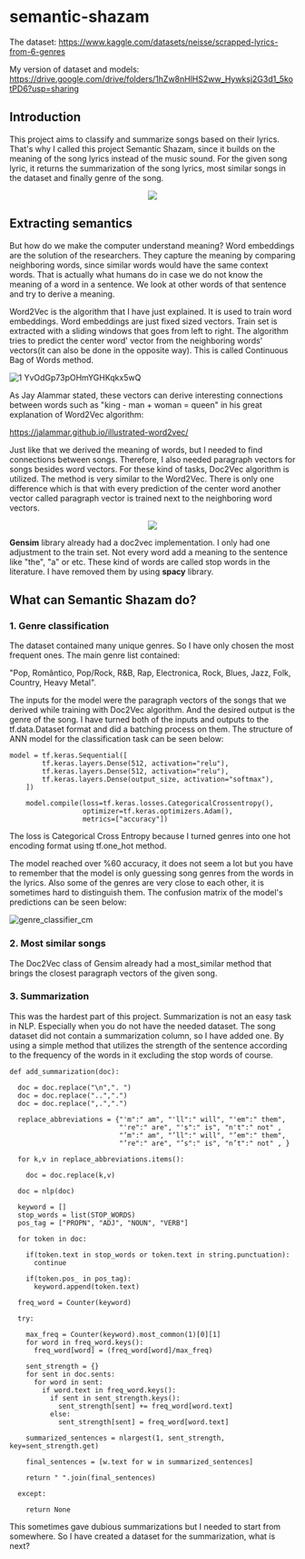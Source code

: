 # semantic-shazam

The dataset:
https://www.kaggle.com/datasets/neisse/scrapped-lyrics-from-6-genres

My version of dataset and models:
https://drive.google.com/drive/folders/1hZw8nHlHS2ww_Hywksj2G3d1_5kotPD6?usp=sharing

## Introduction

This project aims to classify and summarize songs based on their lyrics. That's why I called this project Semantic Shazam, since it builds on the meaning of the song lyrics instead of the music sound. For the given song lyric, it returns the summarization of the song lyrics, most similar songs in the dataset and finally genre of the song.

<p align="center">
  <img src="https://user-images.githubusercontent.com/77073029/203484003-82b8d37f-f140-4f63-ac78-d356b9d63549.jpg" />
</p>

## Extracting semantics

But how do we make the computer understand meaning? Word embeddings are the solution of the researchers. They capture the meaning by comparing neighboring words, since similar words would have the same context words. That is actually what humans do in case we do not know the meaning of a word in a sentence. We look at other words of that sentence and try to derive a meaning. 

Word2Vec is the algorithm that I have just explained. It is used to train word embeddings. Word embeddings are just fixed sized vectors. Train set is extracted with a sliding windows that goes from left to right. The algorithm tries to predict the center word' vector from the neighboring words' vectors(it can also be done in the opposite way). This is called Continuous Bag of Words method. 


![1 YvOdGp73pOHmYGHKqkx5wQ](https://user-images.githubusercontent.com/77073029/203485283-e6624ad6-8f00-45e0-9a5d-3506bc54be6d.png)


As Jay Alammar stated, these vectors can derive interesting connections between words such as "king - man + woman = queen" in his great explanation of Word2Vec algorithm:

https://jalammar.github.io/illustrated-word2vec/

Just like that we derived the meaning of words, but I needed to find connections between songs. Therefore, I also needed paragraph vectors for songs besides word vectors. For these kind of tasks, Doc2Vec algorithm is utilized. The method is very similar to the Word2Vec. There is only one difference which is that with every prediction of the center word another vector called paragraph vector is trained next to the neighboring word vectors.

<p align="center">
  <img src="https://user-images.githubusercontent.com/77073029/203486637-433330ad-2176-442f-a948-f684e79c6ee0.png" />
</p>

**Gensim** library already had a doc2vec implementation. I only had one adjustment to the train set. Not every word add a meaning to the sentence like "the", "a" or etc. These kind of words are called stop words in the literature. I have removed them by using **spacy** library. 

## What can Semantic Shazam do?

### 1. Genre classification

The dataset contained many unique genres. So I have only chosen the most frequent ones. 
The main genre list contained:

"Pop, Romântico, Pop/Rock, R&B, Rap, Electronica, Rock, Blues, Jazz, Folk, Country, Heavy Metal". 

The inputs for the model were the paragraph vectors of the songs that we derived while training with Doc2Vec algorithm. And the desired output is the genre of the song. I have turned both of the inputs and outputs to the tf.data.Dataset format and did a batching process on them. The structure of ANN model for the classification task can be seen below:

```
model = tf.keras.Sequential([
        tf.keras.layers.Dense(512, activation="relu"),
        tf.keras.layers.Dense(512, activation="relu"),
        tf.keras.layers.Dense(output_size, activation="softmax"),
    ])

    model.compile(loss=tf.keras.losses.CategoricalCrossentropy(),
                  optimizer=tf.keras.optimizers.Adam(),
                  metrics=["accuracy"])
```

The loss is Categorical Cross Entropy because I turned genres into one hot encoding format using tf.one_hot method. 

The model reached over %60 accuracy, it does not seem a lot but you have to remember that the model is only guessing song genres from the words in the lyrics. Also some of the genres are very close to each other, it is sometimes hard to distinguish them. The confusion matrix of the model's predictions can be seen below:

![genre_classifier_cm](https://user-images.githubusercontent.com/77073029/203489995-ff18a3de-54da-43ff-b9ad-1b5672191739.png)

### 2. Most similar songs

The Doc2Vec class of Gensim already had a most_similar method that brings the closest paragraph vectors of the given song.

### 3. Summarization 

This was the hardest part of this project. Summarization is not an easy task in NLP. Especially when you do not have the needed dataset. The song dataset did not contain a summarization column, so I have added one. By using a simple method that utilizes the strength of the sentence according to the frequency of the words in it excluding the stop words of course. 

```
def add_summarization(doc):

  doc = doc.replace("\n",". ")
  doc = doc.replace("..",".")
  doc = doc.replace(",.",".")

  replace_abbreviations = {"'m":" am", "'ll":" will", "'em":" them",
                           "'re":" are", "'s":" is", "n't":" not" ,
                           "’m":" am", "’ll":" will", "’em":" them",
                           "’re":" are", "’s":" is", "n’t":" not" , }

  for k,v in replace_abbreviations.items():

    doc = doc.replace(k,v)

  doc = nlp(doc)

  keyword = []
  stop_words = list(STOP_WORDS)
  pos_tag = ["PROPN", "ADJ", "NOUN", "VERB"]

  for token in doc:

    if(token.text in stop_words or token.text in string.punctuation):
      continue

    if(token.pos_ in pos_tag):
      keyword.append(token.text)

  freq_word = Counter(keyword)

  try:

    max_freq = Counter(keyword).most_common(1)[0][1]
    for word in freq_word.keys():
      freq_word[word] = (freq_word[word]/max_freq)

    sent_strength = {}
    for sent in doc.sents:
      for word in sent:
        if word.text in freq_word.keys():
          if sent in sent_strength.keys():
            sent_strength[sent] += freq_word[word.text]
          else:
            sent_strength[sent] = freq_word[word.text]

    summarized_sentences = nlargest(1, sent_strength, key=sent_strength.get)

    final_sentences = [w.text for w in summarized_sentences]

    return " ".join(final_sentences)

  except:

    return None
```

This sometimes gave dubious summarizations but I needed to start from somewhere. So I have created a dataset for the summarization, what is next?

